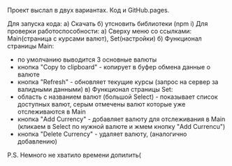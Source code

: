 Проект выслал в двух вариантах. Код и GitHub.pages.

Для запуска кода:
а) Скачать 
б) утсновить библиотеки (npm i)
 Для проверки работоспособности:
а) Сверху меню со ссылками: Main(страница с курсами валют), Set(настройки)
б) Функционал страницы Main:
- по умолчанию выводится 3 основные валюты
-  кнопка "Сopy to clipboard" - копирует в буфер обмена данные о валюте
-  кнопка "Refresh" - обновляет текущие курсы (запрос на сервер за валидными данными)
в) Функционал страницы Set:
- область с названием валют (большой Select) - показывает список доступных валют, серым отмечены валют которые уже отслеживаются в Main
-  кнопка "Add Currency" - добавляет валюту для отслеживания в Main (кликаем в Select по нужной валюте и жмем кнопку "Add Currencu")
-  кнопка "Delete Currency" - удаляет валюту, (аналогично добавлению)

P.S. Немного не хватило времени допилить(

